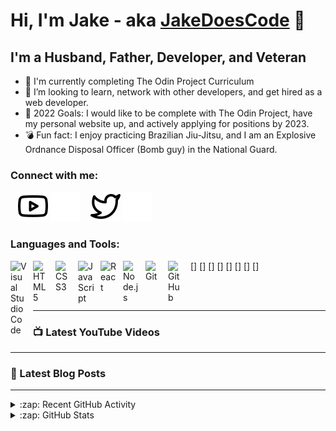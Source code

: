 # Hi, I'm Jake - aka [JakeDoesCode][youtube] 👋 

<!-- [![YouTube Channel Subscribers](https://img.shields.io/youtube/channel/subscribers/UCDCHcqyeQgJ-jVSd6VJkbCw?logo=youtube&logoColor=red&style=for-the-badge)][youtube] -->
<!-- [![Website](https://img.shields.io/website?label=codeSTACKr.com&style=for-the-badge&url=https%3A%2F%2Fcodestackr.com)](https://codestackr.com) -->
<!-- [![Twitter Follow](https://img.shields.io/twitter/follow/codeSTACKr?color=1DA1F2&logo=twitter&style=for-the-badge)](https://twitter.com/intent/follow?original_referer=https%3A%2F%2Fgithub.com%2FcodeSTACKr&screen_name=codeSTACKr) -->

## I'm a Husband, Father, Developer, and Veteran

- 📖 I'm currently completing The Odin Project Curriculum
- 👯 I’m looking to learn, network with other developers, and get hired as a web developer.
- 🥅 2022 Goals: I would like to be complete with The Odin Project, have my personal website up, and actively applying for positions by 2023.
- 💣 Fun fact: I enjoy practicing Brazilian Jiu-Jitsu, and I am an Explosive Ordnance Disposal Officer (Bomb guy) in the National Guard.


### Connect with me:

&nbsp;&nbsp;
[![website](./img/youtube-light.svg)](https://youtube.com/JakeDoesCode#gh-light-mode-only)
[![website](./img/youtube-dark.svg)](https://youtube.com/JakeDoesCode#gh-dark-mode-only)
&nbsp;&nbsp;
[![twitter](./img/twitter-light.svg)](https://twitter.com/JakeDoesCode#gh-light-mode-only)
[![twitter](./img/twitter-dark.svg)](https://twitter.com/JakeDoesCode#gh-dark-mode-only)


### Languages and Tools:

[<img align="left" alt="Visual Studio Code" width="26px" src="https://cdn.jsdelivr.net/gh/devicons/devicon/icons/vscode/vscode-original.svg" style="padding-right:10px;" />]
[<img align="left" alt="HTML5" width="26px" src="https://cdn.jsdelivr.net/gh/devicons/devicon/icons/html5/html5-original.svg" style="padding-right:10px;" />]
[<img align="left" alt="CSS3" width="26px" src="https://cdn.jsdelivr.net/gh/devicons/devicon/icons/css3/css3-original.svg" style="padding-right:10px;" />]
[<img align="left" alt="JavaScript" width="26px" src="https://cdn.jsdelivr.net/gh/devicons/devicon/icons/javascript/javascript-original.svg" style="padding-right:10px;"/>] 
[<img align="left" alt="React" width="26px" src="https://cdn.jsdelivr.net/gh/devicons/devicon/icons/react/react-original.svg" style="padding-right:10px;" />]
[<img align="left" alt="Node.js" width="26px" src="https://cdn.jsdelivr.net/gh/devicons/devicon/icons/nodejs/nodejs-original.svg" style="padding-right:10px;" />]
[<img align="left" alt="Git" width="26px" src="https://cdn.jsdelivr.net/gh/devicons/devicon/icons/git/git-original.svg" style="padding-right:10px;" />]
[<img align="left" alt="GitHub" width="26px" src="https://user-images.githubusercontent.com/3369400/139447912-e0f43f33-6d9f-45f8-be46-2df5bbc91289.png" style="padding-right:10px;" />]


<br />
<br />

---

### 📺 Latest YouTube Videos

<!-- YOUTUBE:START -->

<!-- YOUTUBE:END -->


---

### 📕 Latest Blog Posts

<!-- BLOG-POST-LIST:START -->

<!-- BLOG-POST-LIST:END -->

<!-- ➡️ [more blog posts...]() -->

---

<details>
  <summary>:zap: Recent GitHub Activity</summary>
  
<!--START_SECTION:activity-->

<!--END_SECTION:activity-->

</details>

<details>
  <summary>:zap: GitHub Stats</summary>

  <img align="left" alt="JakeDoesCode's GitHub Stats" src="[![JakeDoesCode's GitHub stats](https://github-readme-stats.vercel.app/api?username=JakeDoesCode)](https://github.com/JakeDoesCode/github-readme-stats)" />

</details>

<!-- [website]: -->

[twitter]: https://twitter.com/JakeDoesCode
[youtube]: https://youtube.com/JakeDoesCode
[linkedin]: https://linkedin.com/in/JakeDoesCode